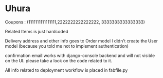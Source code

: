 # Uhura

Coupons : (1111111111111111,2222222222222222, 3333333333333333)

Related Items is just hardcoded

Delivery address and other info goes to Order model
I didn't create the User model (because you told me not to implement authentication)

confirmation email works with django-console backend and will not visible on the UI. please take a look on the code related to it.

All info related to deployment workflow is placed in fabfile.py
